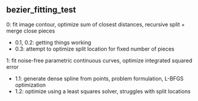 ## bezier_fitting_test

0: fit image contour, optimize sum of closest distances, recursive split + merge close pieces
- 0.1, 0.2: getting things working
- 0.3: attempt to optimize split location for fixed number of pieces

1: fit noise-free parametric continuous curves, optimize integrated squared error
- 1.1: generate dense spline from points, problem formulation, L-BFGS optimization
- 1.2: optimize using a least squares solver, struggles with split locations
